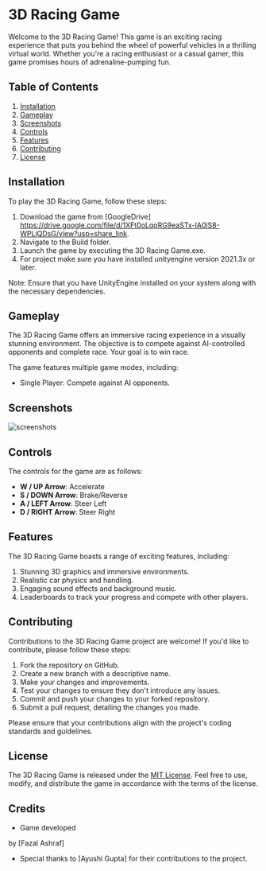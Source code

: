 # 3D Racing Game

Welcome to the 3D Racing Game! This game is an exciting racing experience that puts you behind the wheel of powerful vehicles in a thrilling virtual world. Whether you're a racing enthusiast or a casual gamer, this game promises hours of adrenaline-pumping fun.

## Table of Contents
1. [Installation](#installation)
2. [Gameplay](#gameplay)
3. [Screenshots](#screenshots)
4. [Controls](#controls)
5. [Features](#features)
6. [Contributing](#contributing)
7. [License](#license)

## Installation<a name="installation"></a>

To play the 3D Racing Game, follow these steps:

1. Download the game from [GoogleDrive] https://drive.google.com/file/d/1XFt0oLqqRG9eaSTx-IA0lS8-WPLjQDsG/view?usp=share_link.
2. Navigate to the Build folder.
3. Launch the game by executing the 3D Racing Game.exe.
4. For project make sure you have installed unityengine version 2021.3x or later.


Note: Ensure that you have UnityEngine installed on your system along with the necessary dependencies.

## Gameplay<a name="gameplay"></a>

The 3D Racing Game offers an immersive racing experience in a visually stunning environment. The objective is to compete against AI-controlled opponents and complete race. Your goal is to win race.

The game features multiple game modes, including:

- Single Player: Compete against AI opponents.


## Screenshots<a name="screenshots"></a>

![screenshots](https://github.com/Fazal-Ashraf-AURORA/3DArcadeRacing/assets/33286031/9f613a3f-fa46-45ee-9941-ef697959774a)

## Controls<a name="controls"></a>

The controls for the game are as follows:

- **W / UP Arrow**: Accelerate
- **S / DOWN Arrow**: Brake/Reverse
- **A / LEFT Arrow**: Steer Left
- **D / RIGHT Arrow**: Steer Right


## Features<a name="features"></a>

The 3D Racing Game boasts a range of exciting features, including:

1. Stunning 3D graphics and immersive environments.
2. Realistic car physics and handling.
3. Engaging sound effects and background music.
4. Leaderboards to track your progress and compete with other players.

## Contributing<a name="contributing"></a>

Contributions to the 3D Racing Game project are welcome! If you'd like to contribute, please follow these steps:

1. Fork the repository on GitHub.
2. Create a new branch with a descriptive name.
3. Make your changes and improvements.
4. Test your changes to ensure they don't introduce any issues.
5. Commit and push your changes to your forked repository.
6. Submit a pull request, detailing the changes you made.

Please ensure that your contributions align with the project's coding standards and guidelines.

## License<a name="license"></a>

The 3D Racing Game is released under the [MIT License](https://opensource.org/licenses/MIT). Feel free to use, modify, and distribute the game in accordance with the terms of the license.

## Credits

- Game developed

 by [Fazal Ashraf]
- Special thanks to [Ayushi Gupta] for their contributions to the project.

